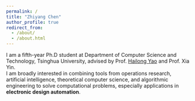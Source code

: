 ```yaml
---
permalink: /
title: "Zhiyang Chen"
author_profile: true
redirect_from: 
  - /about/
  - /about.html
---
```


I am a fifth-year Ph.D student at Department of Computer Science and Technology, Tsinghua University, advised by Prof. [Hailong Yao](https://scholar.google.com/citations?user=n0NwuegAAAAJ&hl=en) and Prof. Xia Yin.  
I am broadly interested in combining tools from operations research, artificial intelligence, theoretical computer science, and algorithmic engineering to solve computational problems, especially applications in **electronic design automation**.
